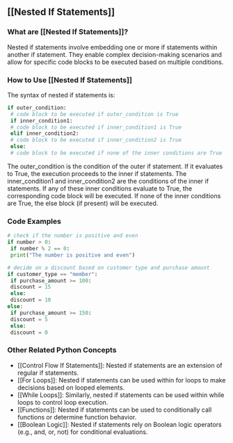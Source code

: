 ## [[Nested If Statements]]

### What are [[Nested If Statements]]?
Nested if statements involve embedding one or more if statements within another if statement. They enable complex decision-making scenarios and allow for specific code blocks to be executed based on multiple conditions.

### How to Use [[Nested If Statements]]
The syntax of nested if statements is:

```python
if outer_condition:
 # code block to be executed if outer_condition is True
 if inner_condition1:
 # code block to be executed if inner_condition1 is True
 elif inner_condition2:
 # code block to be executed if inner_condition2 is True
 else:
 # code block to be executed if none of the inner conditions are True
```

The outer_condition is the condition of the outer if statement. If it evaluates to True, the execution proceeds to the inner if statements. The inner_condition1 and inner_condition2 are the conditions of the inner if statements. If any of these inner conditions evaluate to True, the corresponding code block will be executed. If none of the inner conditions are True, the else block (if present) will be executed.

### Code Examples
```python
# check if the number is positive and even
if number > 0:
 if number % 2 == 0:
 print("The number is positive and even")
```

```python
# decide on a discount based on customer type and purchase amount
if customer_type == "member":
 if purchase_amount >= 100:
 discount = 15
 else:
 discount = 10
else:
 if purchase_amount >= 150:
 discount = 5
 else:
 discount = 0
```

### Other Related Python Concepts

- [[Control Flow If Statements]]: Nested if statements are an extension of regular if statements.
- [[For Loops]]: Nested if statements can be used within for loops to make decisions based on looped elements.
- [[While Loops]]: Similarly, nested if statements can be used within while loops to control loop execution.
- [[Functions]]: Nested if statements can be used to conditionally call functions or determine function behavior.
- [[Boolean Logic]]: Nested if statements rely on Boolean logic operators (e.g., and, or, not) for conditional evaluations.